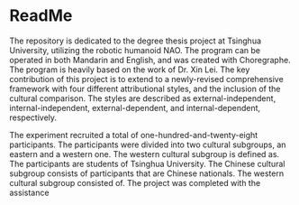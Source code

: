# ReadMe
The repository is dedicated to the degree thesis project at Tsinghua University, utilizing the robotic humanoid NAO. The program can be operated in both Mandarin and English, and was created with Choregraphe. The program is heavily based on the work of Dr. Xin Lei. The key contribution of this project is to extend to a newly-revised comprehensive framework with four different attributional styles, and the inclusion of the cultural comparison. The styles are described as external-independent, internal-independent, external-dependent, and internal-dependent, respectively. 

The experiment recruited a total of one-hundred-and-twenty-eight participants. The participants were divided into two cultural subgroups, an eastern and a western one. The western cultural subgroup is defined as. The participants are students of Tsinghua University. The Chinese cultural subgroup consists of participants that are Chinese nationals. The western cultural subgroup consisted of. The project was completed with the assistance

